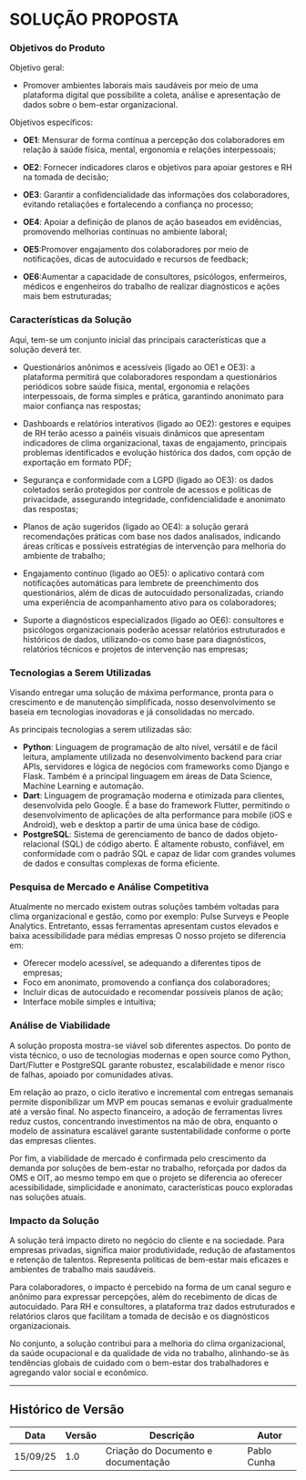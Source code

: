 # SOLUÇÃO PROPOSTA

### Objetivos do Produto

Objetivo geral:

* Promover ambientes laborais mais saudáveis por meio de uma plataforma digital que possibilite a coleta, análise e apresentação de dados sobre o bem-estar organizacional.

Objetivos específicos:

* **OE1**: Mensurar de forma contínua a percepção dos colaboradores em relação à saúde física, mental, ergonomia e relações interpessoais;


* **OE2**: Fornecer indicadores claros e objetivos para apoiar gestores e RH na tomada de decisão;


* **OE3**: Garantir a confidencialidade das informações dos colaboradores, evitando retaliações e fortalecendo a confiança no processo;


* **OE4**: Apoiar a definição de planos de ação baseados em evidências, promovendo melhorias contínuas no ambiente laboral;

* **OE5**:Promover engajamento dos colaboradores por meio de notificações, dicas de autocuidado e recursos de feedback;

* **OE6**:Aumentar a capacidade de consultores, psicólogos, enfermeiros, médicos e engenheiros do trabalho de realizar diagnósticos e ações mais bem estruturadas;


### Características da Solução

Aqui, tem-se um conjunto inicial das principais características que a solução deverá ter.  

* Questionários anônimos e acessíveis (ligado ao OE1 e OE3): a plataforma permitirá que colaboradores respondam a questionários periódicos sobre saúde física, mental, ergonomia e relações interpessoais, de forma simples e prática, garantindo anonimato para maior confiança nas respostas;

* Dashboards e relatórios interativos (ligado ao OE2): gestores e equipes de RH terão acesso a painéis visuais dinâmicos que apresentam indicadores de clima organizacional, taxas de engajamento, principais problemas identificados e evolução histórica dos dados, com opção de exportação em formato PDF;

* Segurança e conformidade com a LGPD (ligado ao OE3): os dados coletados serão protegidos por controle de acessos e políticas de privacidade, assegurando integridade, confidencialidade e anonimato das respostas;

* Planos de ação sugeridos (ligado ao OE4): a solução gerará recomendações práticas com base nos dados analisados, indicando áreas críticas e possíveis estratégias de intervenção para melhoria do ambiente de trabalho;

* Engajamento contínuo (ligado ao OE5): o aplicativo contará com notificações automáticas para lembrete de preenchimento dos questionários, além de dicas de autocuidado personalizadas, criando uma experiência de acompanhamento ativo para os colaboradores;

* Suporte a diagnósticos especializados (ligado ao OE6): consultores e psicólogos organizacionais poderão acessar relatórios estruturados e históricos de dados, utilizando-os como base para diagnósticos, relatórios técnicos e projetos de intervenção nas empresas;



### Tecnologias a Serem Utilizadas

Visando entregar uma solução de máxima performance, pronta para o crescimento e de manutenção simplificada, nosso desenvolvimento se baseia em tecnologias inovadoras e já consolidadas no mercado.

As principais tecnologias a serem utilizadas são:

- **Python**: Linguagem de programação de alto nível, versátil e de fácil leitura, amplamente utilizada no desenvolvimento backend para criar APIs, servidores e lógica de negócios com frameworks como Django e Flask. Também é a principal linguagem em áreas de Data Science, Machine Learning e automação.
- **Dart**: Linguagem de programação moderna e otimizada para clientes, desenvolvida pelo Google. É a base do framework Flutter, permitindo o desenvolvimento de aplicações de alta performance para mobile (iOS e Android), web e desktop a partir de uma única base de código.
- **PostgreSQL**: Sistema de gerenciamento de banco de dados objeto-relacional (SQL) de código aberto. É altamente robusto, confiável, em conformidade com o padrão SQL e capaz de lidar com grandes volumes de dados e consultas complexas de forma eficiente.

### Pesquisa de Mercado e Análise Competitiva

Atualmente no mercado existem outras soluções também voltadas para clima organizacional e gestão, como por exemplo: Pulse Surveys e People Analytics.
Entretanto, essas ferramentas apresentam custos elevados e baixa acessibilidade para médias empresas
O nosso projeto se diferencia em:

* Oferecer modelo acessível, se adequando a diferentes tipos de empresas;
* Foco em anonimato, promovendo a confiança dos colaboradores;
* Incluir dicas de autocuidado e recomendar possíveis planos de ação;
* Interface mobile simples e intuitiva;

### Análise de Viabilidade

A solução proposta mostra-se viável sob diferentes aspectos. Do ponto de vista técnico, o uso de tecnologias modernas e open source como Python, Dart/Flutter e PostgreSQL garante robustez, escalabilidade e menor risco de falhas, apoiado por comunidades ativas. 

Em relação ao prazo, o ciclo iterativo e incremental com entregas semanais permite disponibilizar um MVP em poucas semanas e evoluir gradualmente até a versão final. No aspecto financeiro, a adoção de ferramentas livres reduz custos, concentrando investimentos na mão de obra, enquanto o modelo de assinatura escalável garante sustentabilidade conforme o porte das empresas clientes. 

Por fim, a viabilidade de mercado é confirmada pelo crescimento da demanda por soluções de bem-estar no trabalho, reforçada por dados da OMS e OIT, ao mesmo tempo em que o projeto se diferencia ao oferecer acessibilidade, simplicidade e anonimato, características pouco exploradas nas soluções atuais. 


### Impacto da Solução

A solução terá impacto direto no negócio do cliente e na sociedade. Para empresas privadas, significa maior produtividade, redução de afastamentos e retenção de talentos. Representa políticas de bem-estar mais eficazes e ambientes de trabalho mais saudáveis.

Para colaboradores, o impacto é percebido na forma de um canal seguro e anônimo para expressar percepções, além do recebimento de dicas de autocuidado. Para RH e consultores, a plataforma traz dados estruturados e relatórios claros que facilitam a tomada de decisão e os diagnósticos organizacionais.

No conjunto, a solução contribui para a melhoria do clima organizacional, da saúde ocupacional e da qualidade de vida no trabalho, alinhando-se às tendências globais de cuidado com o bem-estar dos trabalhadores e agregando valor social e econômico.


---
## Histórico de Versão
| Data     | Versão | Descrição             | Autor          |
| -------- | ------ | --------------------- | -------------- |
| 15/09/25 | 1.0    | Criação do Documento e documentação   | Pablo Cunha    |
